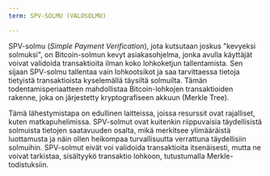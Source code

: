 ```yaml
---
term: SPV-SOLMU (VALOSOLMU)

---
```

SPV-solmu (*Simple Payment Verification*), jota kutsutaan joskus "kevyeksi solmuksi", on Bitcoin-solmun kevyt asiakasohjelma, jonka avulla käyttäjät voivat validoida transaktioita ilman koko lohkoketjun tallentamista. Sen sijaan SPV-solmu tallentaa vain lohkootsikot ja saa tarvittaessa tietoja tietyistä transaktioista kyselemällä täysiltä solmuilta. Tämän todentamisperiaatteen mahdollistaa Bitcoin-lohkojen transaktioiden rakenne, joka on järjestetty kryptografiseen akkuun (Merkle Tree).

Tämä lähestymistapa on edullinen laitteissa, joissa resurssit ovat rajalliset, kuten matkapuhelimissa. SPV-solmut ovat kuitenkin riippuvaisia täydellisistä solmuista tietojen saatavuuden osalta, mikä merkitsee ylimääräistä luottamusta ja näin ollen heikompaa turvallisuutta verrattuna täydellisiin solmuihin. SPV-solmut eivät voi validoida transaktioita itsenäisesti, mutta ne voivat tarkistaa, sisältyykö transaktio lohkoon, tutustumalla Merkle-todistuksiin.